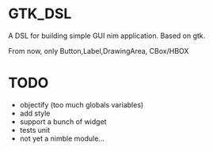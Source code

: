 # GTK_DSL

A DSL for building simple GUI nim application.
Based on gtk.

From now, only Button,Label,DrawingArea, CBox/HBOX

# TODO
* objectify (too much globals variables)
* add style
* support a bunch of widget
* tests unit
* not yet a nimble module...
